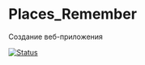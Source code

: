 # Places_Remember
Создание веб-приложения


[![Status](https://github.com/Islam2424/Places_Remember/actions/workflows/test.yml/badge.svg?branch=main)](https://github.com/Islam2424/Places_Remember/actions/workflows/test.yml)